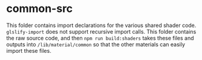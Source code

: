 # common-src

This folder contains import declarations for the various shared shader code. `glslify-import` does not support recursive import calls. This folder contains the raw source code, and then `npm run build:shaders` takes these files and outputs into `/lib/material/common` so that the other materials can easily import these files.
